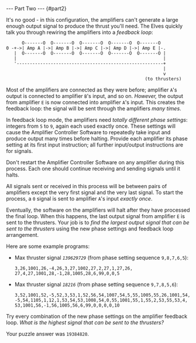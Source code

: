 \-\-- Part Two \-\-- {#part2}

It\'s no good - in this configuration, the amplifiers can\'t generate a
large enough output signal to produce the thrust you\'ll need. The Elves
quickly talk you through rewiring the amplifiers into a *feedback loop*:

          O-------O  O-------O  O-------O  O-------O  O-------O
    0 -+->| Amp A |->| Amp B |->| Amp C |->| Amp D |->| Amp E |-.
       |  O-------O  O-------O  O-------O  O-------O  O-------O |
       |                                                        |
       '--------------------------------------------------------+
                                                                |
                                                                v
                                                         (to thrusters)

Most of the amplifiers are connected as they were before; amplifier
`A`\'s output is connected to amplifier `B`\'s input, and so on.
*However,* the output from amplifier `E` is now connected into amplifier
`A`\'s input. This creates the feedback loop: the signal will be sent
through the amplifiers *many times*.

In feedback loop mode, the amplifiers need *totally different phase
settings*: integers from `5` to `9`, again each used exactly once. These
settings will cause the Amplifier Controller Software to repeatedly take
input and produce output many times before halting. Provide each
amplifier its phase setting at its first input instruction; all further
input/output instructions are for signals.

Don\'t restart the Amplifier Controller Software on any amplifier during
this process. Each one should continue receiving and sending signals
until it halts.

All signals sent or received in this process will be between pairs of
amplifiers except the very first signal and the very last signal. To
start the process, a `0` signal is sent to amplifier `A`\'s input
*exactly once*.

Eventually, the software on the amplifiers will halt after they have
processed the final loop. When this happens, the last output signal from
amplifier `E` is sent to the thrusters. Your job is to *find the largest
output signal that can be sent to the thrusters* using the new phase
settings and feedback loop arrangement.

Here are some example programs:

-   Max thruster signal *`139629729`* (from phase setting sequence
    `9,8,7,6,5`):

        3,26,1001,26,-4,26,3,27,1002,27,2,27,1,27,26,
        27,4,27,1001,28,-1,28,1005,28,6,99,0,0,5

-   Max thruster signal *`18216`* (from phase setting sequence
    `9,7,8,5,6`):

        3,52,1001,52,-5,52,3,53,1,52,56,54,1007,54,5,55,1005,55,26,1001,54,
        -5,54,1105,1,12,1,53,54,53,1008,54,0,55,1001,55,1,55,2,53,55,53,4,
        53,1001,56,-1,56,1005,56,6,99,0,0,0,0,10

Try every combination of the new phase settings on the amplifier
feedback loop. *What is the highest signal that can be sent to the
thrusters?*

Your puzzle answer was `19384820`.
